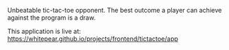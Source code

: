 Unbeatable tic-tac-toe opponent. The best outcome a player can achieve against the program is a draw.  

This application is live at: https://whitepear.github.io/projects/frontend/tictactoe/app